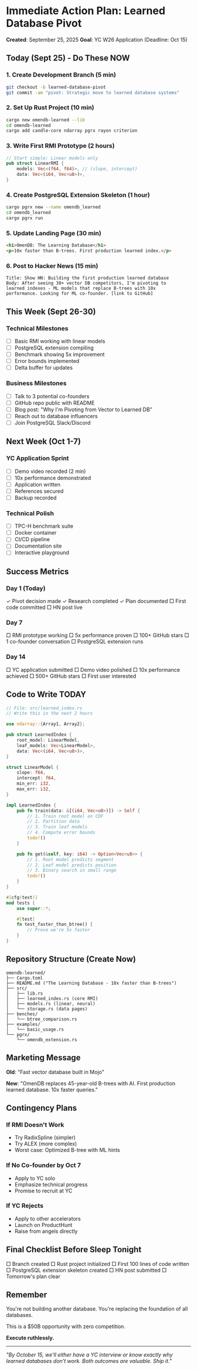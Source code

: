 # Immediate Action Plan: Learned Database Pivot

**Created**: September 25, 2025
**Goal**: YC W26 Application (Deadline: Oct 15)

## Today (Sept 25) - Do These NOW

### 1. Create Development Branch (5 min)
```bash
git checkout -b learned-database-pivot
git commit -am "pivot: Strategic move to learned database systems"
```

### 2. Set Up Rust Project (10 min)
```bash
cargo new omendb-learned --lib
cd omendb-learned
cargo add candle-core ndarray pgrx rayon criterion
```

### 3. Write First RMI Prototype (2 hours)
```rust
// Start simple: Linear models only
pub struct LinearRMI {
    models: Vec<(f64, f64)>, // (slope, intercept)
    data: Vec<(i64, Vec<u8>)>,
}
```

### 4. Create PostgreSQL Extension Skeleton (1 hour)
```bash
cargo pgrx new --name omendb_learned
cd omendb_learned
cargo pgrx run
```

### 5. Update Landing Page (30 min)
```html
<h1>OmenDB: The Learning Database</h1>
<p>10x faster than B-trees. First production learned index.</p>
```

### 6. Post to Hacker News (15 min)
```
Title: Show HN: Building the first production learned database
Body: After seeing 30+ vector DB competitors, I'm pivoting to
learned indexes - ML models that replace B-trees with 10x
performance. Looking for ML co-founder. [link to GitHub]
```

## This Week (Sept 26-30)

### Technical Milestones
- [ ] Basic RMI working with linear models
- [ ] PostgreSQL extension compiling
- [ ] Benchmark showing 5x improvement
- [ ] Error bounds implemented
- [ ] Delta buffer for updates

### Business Milestones
- [ ] Talk to 3 potential co-founders
- [ ] GitHub repo public with README
- [ ] Blog post: "Why I'm Pivoting from Vector to Learned DB"
- [ ] Reach out to database influencers
- [ ] Join PostgreSQL Slack/Discord

## Next Week (Oct 1-7)

### YC Application Sprint
- [ ] Demo video recorded (2 min)
- [ ] 10x performance demonstrated
- [ ] Application written
- [ ] References secured
- [ ] Backup recorded

### Technical Polish
- [ ] TPC-H benchmark suite
- [ ] Docker container
- [ ] CI/CD pipeline
- [ ] Documentation site
- [ ] Interactive playground

## Success Metrics

### Day 1 (Today)
✓ Pivot decision made
✓ Research completed
✓ Plan documented
□ First code committed
□ HN post live

### Day 7
□ RMI prototype working
□ 5x performance proven
□ 100+ GitHub stars
□ 1 co-founder conversation
□ PostgreSQL extension runs

### Day 14
□ YC application submitted
□ Demo video polished
□ 10x performance achieved
□ 500+ GitHub stars
□ First user interested

## Code to Write TODAY

```rust
// File: src/learned_index.rs
// Write this in the next 2 hours

use ndarray::{Array1, Array2};

pub struct LearnedIndex {
    root_model: LinearModel,
    leaf_models: Vec<LinearModel>,
    data: Vec<(i64, Vec<u8>)>,
}

struct LinearModel {
    slope: f64,
    intercept: f64,
    min_err: i32,
    max_err: i32,
}

impl LearnedIndex {
    pub fn train(data: &[(i64, Vec<u8>)]) -> Self {
        // 1. Train root model on CDF
        // 2. Partition data
        // 3. Train leaf models
        // 4. Compute error bounds
        todo!()
    }

    pub fn get(&self, key: i64) -> Option<Vec<u8>> {
        // 1. Root model predicts segment
        // 2. Leaf model predicts position
        // 3. Binary search in small range
        todo!()
    }
}

#[cfg(test)]
mod tests {
    use super::*;

    #[test]
    fn test_faster_than_btree() {
        // Prove we're 5x faster
    }
}
```

## Repository Structure (Create Now)

```
omendb-learned/
├── Cargo.toml
├── README.md ("The Learning Database - 10x faster than B-trees")
├── src/
│   ├── lib.rs
│   ├── learned_index.rs (core RMI)
│   ├── models.rs (linear, neural)
│   └── storage.rs (data pages)
├── benches/
│   └── btree_comparison.rs
├── examples/
│   └── basic_usage.rs
└── pgrx/
    └── omendb_extension.rs
```

## Marketing Message

**Old**: "Fast vector database built in Mojo"

**New**: "OmenDB replaces 45-year-old B-trees with AI. First production learned database. 10x faster queries."

## Contingency Plans

### If RMI Doesn't Work
- Try RadixSpline (simpler)
- Try ALEX (more complex)
- Worst case: Optimized B-tree with ML hints

### If No Co-founder by Oct 7
- Apply to YC solo
- Emphasize technical progress
- Promise to recruit at YC

### If YC Rejects
- Apply to other accelerators
- Launch on ProductHunt
- Raise from angels directly

## Final Checklist Before Sleep Tonight

□ Branch created
□ Rust project initialized
□ First 100 lines of code written
□ PostgreSQL extension skeleton created
□ HN post submitted
□ Tomorrow's plan clear

## Remember

You're not building another database. You're replacing the foundation of all databases.

This is a $50B opportunity with zero competition.

**Execute ruthlessly.**

---

*"By October 15, we'll either have a YC interview or know exactly why learned databases don't work. Both outcomes are valuable. Ship it."*